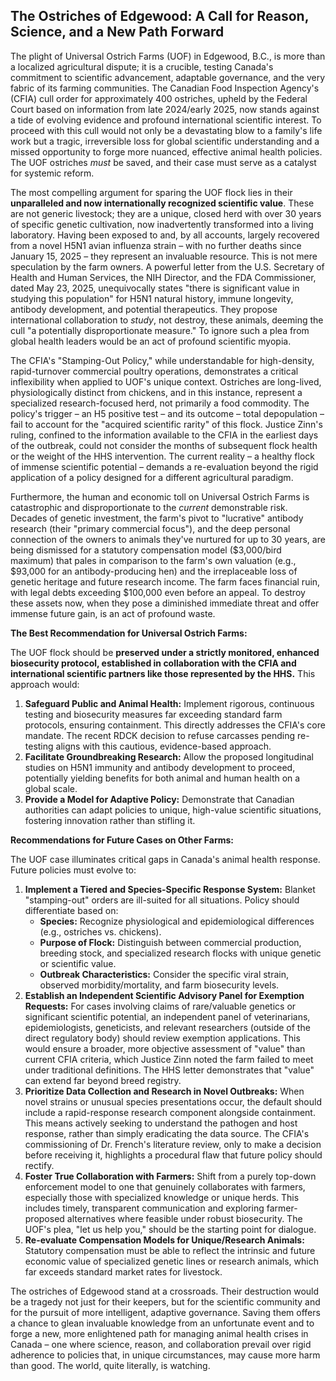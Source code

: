 ## The Ostriches of Edgewood: A Call for Reason, Science, and a New Path Forward

The plight of Universal Ostrich Farms (UOF) in Edgewood, B.C., is more than a localized agricultural dispute; it is a crucible, testing Canada's commitment to scientific advancement, adaptable governance, and the very fabric of its farming communities. The Canadian Food Inspection Agency's (CFIA) cull order for approximately 400 ostriches, upheld by the Federal Court based on information from late 2024/early 2025, now stands against a tide of evolving evidence and profound international scientific interest. To proceed with this cull would not only be a devastating blow to a family's life work but a tragic, irreversible loss for global scientific understanding and a missed opportunity to forge more nuanced, effective animal health policies. The UOF ostriches *must* be saved, and their case must serve as a catalyst for systemic reform.

The most compelling argument for sparing the UOF flock lies in their **unparalleled and now internationally recognized scientific value**. These are not generic livestock; they are a unique, closed herd with over 30 years of specific genetic cultivation, now inadvertently transformed into a living laboratory. Having been exposed to and, by all accounts, largely recovered from a novel H5N1 avian influenza strain – with no further deaths since January 15, 2025 – they represent an invaluable resource. This is not mere speculation by the farm owners. A powerful letter from the U.S. Secretary of Health and Human Services, the NIH Director, and the FDA Commissioner, dated May 23, 2025, unequivocally states "there is significant value in studying this population" for H5N1 natural history, immune longevity, antibody development, and potential therapeutics. They propose international collaboration to *study*, not destroy, these animals, deeming the cull "a potentially disproportionate measure." To ignore such a plea from global health leaders would be an act of profound scientific myopia.

The CFIA's "Stamping-Out Policy," while understandable for high-density, rapid-turnover commercial poultry operations, demonstrates a critical inflexibility when applied to UOF's unique context. Ostriches are long-lived, physiologically distinct from chickens, and in this instance, represent a specialized research-focused herd, not primarily a food commodity. The policy's trigger – an H5 positive test – and its outcome – total depopulation – fail to account for the "acquired scientific rarity" of this flock. Justice Zinn's ruling, confined to the information available to the CFIA in the earliest days of the outbreak, could not consider the months of subsequent flock health or the weight of the HHS intervention. The current reality – a healthy flock of immense scientific potential – demands a re-evaluation beyond the rigid application of a policy designed for a different agricultural paradigm.

Furthermore, the human and economic toll on Universal Ostrich Farms is catastrophic and disproportionate to the *current* demonstrable risk. Decades of genetic investment, the farm's pivot to "lucrative" antibody research (their "primary commercial focus"), and the deep personal connection of the owners to animals they've nurtured for up to 30 years, are being dismissed for a statutory compensation model ($3,000/bird maximum) that pales in comparison to the farm's own valuation (e.g., $93,000 for an antibody-producing hen) and the irreplaceable loss of genetic heritage and future research income. The farm faces financial ruin, with legal debts exceeding $100,000 even before an appeal. To destroy these assets now, when they pose a diminished immediate threat and offer immense future gain, is an act of profound waste.

**The Best Recommendation for Universal Ostrich Farms:**

The UOF flock should be **preserved under a strictly monitored, enhanced biosecurity protocol, established in collaboration with the CFIA and international scientific partners like those represented by the HHS.** This approach would:
1.  **Safeguard Public and Animal Health:** Implement rigorous, continuous testing and biosecurity measures far exceeding standard farm protocols, ensuring containment. This directly addresses the CFIA's core mandate. The recent RDCK decision to refuse carcasses pending re-testing aligns with this cautious, evidence-based approach.
2.  **Facilitate Groundbreaking Research:** Allow the proposed longitudinal studies on H5N1 immunity and antibody development to proceed, potentially yielding benefits for both animal and human health on a global scale.
3.  **Provide a Model for Adaptive Policy:** Demonstrate that Canadian authorities can adapt policies to unique, high-value scientific situations, fostering innovation rather than stifling it.

**Recommendations for Future Cases on Other Farms:**

The UOF case illuminates critical gaps in Canada's animal health response. Future policies must evolve to:

1.  **Implement a Tiered and Species-Specific Response System:** Blanket "stamping-out" orders are ill-suited for all situations. Policy should differentiate based on:
    *   **Species:** Recognize physiological and epidemiological differences (e.g., ostriches vs. chickens).
    *   **Purpose of Flock:** Distinguish between commercial production, breeding stock, and specialized research flocks with unique genetic or scientific value.
    *   **Outbreak Characteristics:** Consider the specific viral strain, observed morbidity/mortality, and farm biosecurity levels.
2.  **Establish an Independent Scientific Advisory Panel for Exemption Requests:** For cases involving claims of rare/valuable genetics or significant scientific potential, an independent panel of veterinarians, epidemiologists, geneticists, and relevant researchers (outside of the direct regulatory body) should review exemption applications. This would ensure a broader, more objective assessment of "value" than current CFIA criteria, which Justice Zinn noted the farm failed to meet under traditional definitions. The HHS letter demonstrates that "value" can extend far beyond breed registry.
3.  **Prioritize Data Collection and Research in Novel Outbreaks:** When novel strains or unusual species presentations occur, the default should include a rapid-response research component alongside containment. This means actively seeking to understand the pathogen and host response, rather than simply eradicating the data source. The CFIA's commissioning of Dr. French's literature review, only to make a decision before receiving it, highlights a procedural flaw that future policy should rectify.
4.  **Foster True Collaboration with Farmers:** Shift from a purely top-down enforcement model to one that genuinely collaborates with farmers, especially those with specialized knowledge or unique herds. This includes timely, transparent communication and exploring farmer-proposed alternatives where feasible under robust biosecurity. The UOF's plea, "let us help you," should be the starting point for dialogue.
5.  **Re-evaluate Compensation Models for Unique/Research Animals:** Statutory compensation must be able to reflect the intrinsic and future economic value of specialized genetic lines or research animals, which far exceeds standard market rates for livestock.

The ostriches of Edgewood stand at a crossroads. Their destruction would be a tragedy not just for their keepers, but for the scientific community and for the pursuit of more intelligent, adaptive governance. Saving them offers a chance to glean invaluable knowledge from an unfortunate event and to forge a new, more enlightened path for managing animal health crises in Canada – one where science, reason, and collaboration prevail over rigid adherence to policies that, in unique circumstances, may cause more harm than good. The world, quite literally, is watching.